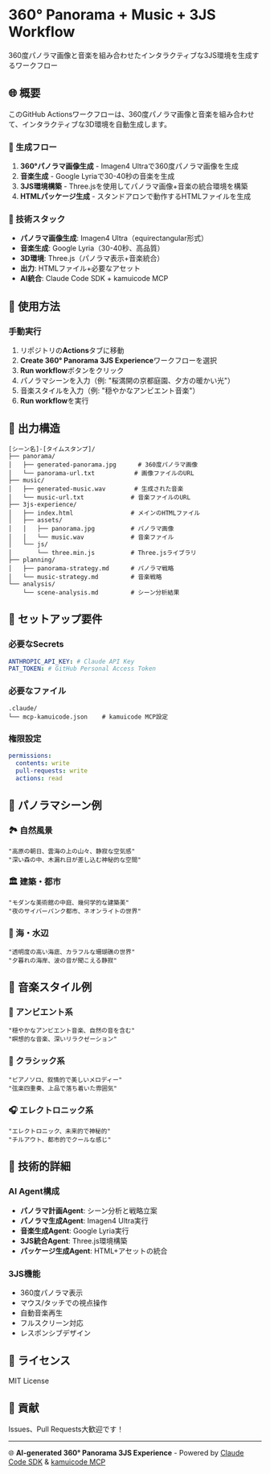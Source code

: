 # 360° Panorama + Music + 3JS Workflow

360度パノラマ画像と音楽を組み合わせたインタラクティブな3JS環境を生成するワークフロー

## 🌐 概要

このGitHub Actionsワークフローは、360度パノラマ画像と音楽を組み合わせて、インタラクティブな3D環境を自動生成します。

### 🎯 生成フロー

1. **360°パノラマ画像生成** - Imagen4 Ultraで360度パノラマ画像を生成
2. **音楽生成** - Google Lyriaで30-40秒の音楽を生成
3. **3JS環境構築** - Three.jsを使用してパノラマ画像+音楽の統合環境を構築
4. **HTMLパッケージ生成** - スタンドアロンで動作するHTMLファイルを生成

### 🔧 技術スタック

- **パノラマ画像生成**: Imagen4 Ultra（equirectangular形式）
- **音楽生成**: Google Lyria（30-40秒、高品質）
- **3D環境**: Three.js（パノラマ表示+音楽統合）
- **出力**: HTMLファイル+必要なアセット
- **AI統合**: Claude Code SDK + kamuicode MCP

## 🚀 使用方法

### 手動実行

1. リポジトリの**Actions**タブに移動
2. **Create 360° Panorama 3JS Experience**ワークフローを選択
3. **Run workflow**ボタンをクリック
4. パノラマシーンを入力（例: "桜満開の京都庭園、夕方の暖かい光"）
5. 音楽スタイルを入力（例: "穏やかなアンビエント音楽"）
6. **Run workflow**を実行

## 📁 出力構造

```
[シーン名]-[タイムスタンプ]/
├── panorama/
│   ├── generated-panorama.jpg      # 360度パノラマ画像
│   └── panorama-url.txt           # 画像ファイルのURL
├── music/
│   ├── generated-music.wav        # 生成された音楽
│   └── music-url.txt             # 音楽ファイルのURL
├── 3js-experience/
│   ├── index.html                # メインのHTMLファイル
│   ├── assets/
│   │   ├── panorama.jpg          # パノラマ画像
│   │   └── music.wav             # 音楽ファイル
│   └── js/
│       └── three.min.js          # Three.jsライブラリ
├── planning/
│   ├── panorama-strategy.md      # パノラマ戦略
│   └── music-strategy.md         # 音楽戦略
└── analysis/
    └── scene-analysis.md         # シーン分析結果
```

## 🔧 セットアップ要件

### 必要なSecrets

```yaml
ANTHROPIC_API_KEY: # Claude API Key
PAT_TOKEN: # GitHub Personal Access Token
```

### 必要なファイル

```
.claude/
└── mcp-kamuicode.json    # kamuicode MCP設定
```

### 権限設定

```yaml
permissions:
  contents: write
  pull-requests: write
  actions: read
```

## 🌅 パノラマシーン例

### 🏞️ 自然風景
```
"高原の朝日、雲海の上の山々、静寂な空気感"
"深い森の中、木漏れ日が差し込む神秘的な空間"
```

### 🏛️ 建築・都市
```
"モダンな美術館の中庭、幾何学的な建築美"
"夜のサイバーパンク都市、ネオンライトの世界"
```

### 🌊 海・水辺
```
"透明度の高い海底、カラフルな珊瑚礁の世界"
"夕暮れの海岸、波の音が聞こえる静寂"
```

## 🎵 音楽スタイル例

### 🎼 アンビエント系
```
"穏やかなアンビエント音楽、自然の音を含む"
"瞑想的な音楽、深いリラクゼーション"
```

### 🎹 クラシック系
```
"ピアノソロ、叙情的で美しいメロディー"
"弦楽四重奏、上品で落ち着いた雰囲気"
```

### 🎧 エレクトロニック系
```
"エレクトロニック、未来的で神秘的"
"チルアウト、都市的でクールな感じ"
```

## 🤖 技術的詳細

### AI Agent構成
- **パノラマ計画Agent**: シーン分析と戦略立案
- **パノラマ生成Agent**: Imagen4 Ultra実行
- **音楽生成Agent**: Google Lyria実行
- **3JS統合Agent**: Three.js環境構築
- **パッケージ生成Agent**: HTML+アセットの統合

### 3JS機能
- 360度パノラマ表示
- マウス/タッチでの視点操作
- 自動音楽再生
- フルスクリーン対応
- レスポンシブデザイン

## 📄 ライセンス

MIT License

## 👥 貢献

Issues、Pull Requests大歓迎です！

---

🌐 **AI-generated 360° Panorama 3JS Experience** - Powered by [Claude Code SDK](https://github.com/anthropics/claude-code) & [kamuicode MCP](https://www.kamui.ai/ja)